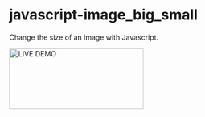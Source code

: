 javascript-image_big_small
==========================

Change the size of an image with Javascript.

<a href="http://embed.plnkr.co/iJq9qR/" title="LIVE DEMO by Jason Jenkins, on Flickr"><img src="https://farm8.staticflickr.com/7501/15980693355_84485608c4_o.png" width="267" height="120" alt="LIVE DEMO"></a>
